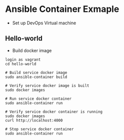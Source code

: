 # Ansible Container Exmaple
* Set up DevOps Virtual machine

## Hello-world
* Build docker image

```
login as vagrant
cd hello-world

# Build service docker image
sudo ansible-container build

# Verify service docker image is built 
sudo docker images

# Run service docker container
sudo ansible-container run

# Verify service docker container is running 
sudo docker images
curl http://localhost:4000

# Stop service docker container
sudo ansible-container run
```
